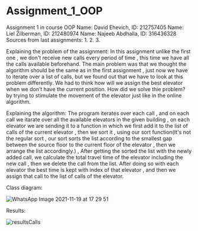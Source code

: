 # Assignment_1_OOP
Assignment 1 in course OOP
Name: David Ehevich, ID: 212757405
Name: Liel Zilberman, ID: 212480974
Name: Najeeb Abdhalla, ID: 316436328
Sources from last assignments:
1.
2.
3.

Explaining the problem of the assignment:
In this assignment unlike the first one , we don't receive new calls every period of time , this time we have all the calls available beforehand.
The main problem was that we thought the algorithm should be the same as in the first assignment , just now we have to iterate over a list of calls, but we found out that we have to look at this problem differently. We had to think how will we assign the best elevator when we don't have the current position.
How did we solve thie problem? by trying to stimulate the movement of the elevator just like in the online algorithm.

Explaining the algorithm:
The program iterates over each call , and on each call we itarate over all the available elevators in the given building , on each elevator we are sending it to a function in which we first add it to the list of calls of the current elevator , then we sort it , using our sort function(It's not the regular sort , our sort sorts the list according to the smallest gap between the source floor to the current floor of the elevator , then we arrange the list accordingly.) , After getting the sorted the list with the newly added call, we calculate the total travel time of the elevator including the new call , then we delete the call from the list. After doing so with each elevator the best time is kept with index of that elevator , and then we assign that call to the list of calls of the elevator. 

Class diagram:

![WhatsApp Image 2021-11-19 at 17 29 51](https://user-images.githubusercontent.com/54214707/142656344-200961fa-0087-4daa-b209-3d174b75882a.jpeg)

Results:

![resultsCalls](https://user-images.githubusercontent.com/54214707/142657651-b8e54c0f-dd14-4d7c-87b4-9fcbf82f75ce.PNG)

